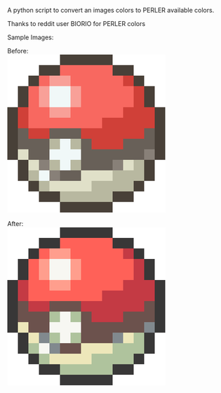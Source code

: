 A python script to convert an images colors to PERLER available colors.

Thanks to reddit user BIORIO for PERLER colors

Sample Images:

Before:  
![Before](pictures/regular_pokeball.png)

After:  
![After](pictures/perler_pokeball.png)
